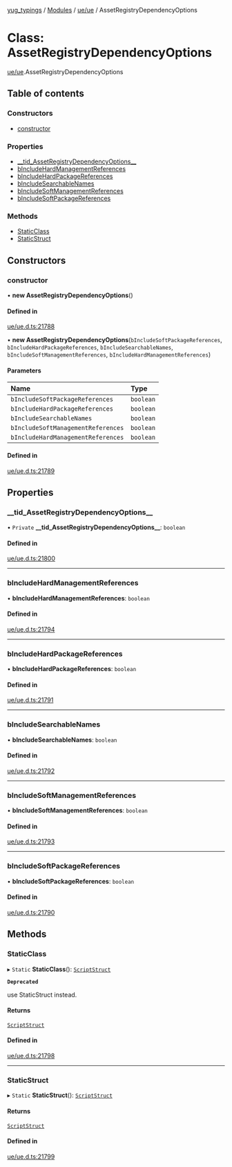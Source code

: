 [yug_typings](../README.md) / [Modules](../modules.md) / [ue/ue](../modules/ue_ue.md) / AssetRegistryDependencyOptions

# Class: AssetRegistryDependencyOptions

[ue/ue](../modules/ue_ue.md).AssetRegistryDependencyOptions

## Table of contents

### Constructors

- [constructor](ue_ue.AssetRegistryDependencyOptions.md#constructor)

### Properties

- [\_\_tid\_AssetRegistryDependencyOptions\_\_](ue_ue.AssetRegistryDependencyOptions.md#__tid_assetregistrydependencyoptions__)
- [bIncludeHardManagementReferences](ue_ue.AssetRegistryDependencyOptions.md#bincludehardmanagementreferences)
- [bIncludeHardPackageReferences](ue_ue.AssetRegistryDependencyOptions.md#bincludehardpackagereferences)
- [bIncludeSearchableNames](ue_ue.AssetRegistryDependencyOptions.md#bincludesearchablenames)
- [bIncludeSoftManagementReferences](ue_ue.AssetRegistryDependencyOptions.md#bincludesoftmanagementreferences)
- [bIncludeSoftPackageReferences](ue_ue.AssetRegistryDependencyOptions.md#bincludesoftpackagereferences)

### Methods

- [StaticClass](ue_ue.AssetRegistryDependencyOptions.md#staticclass)
- [StaticStruct](ue_ue.AssetRegistryDependencyOptions.md#staticstruct)

## Constructors

### constructor

• **new AssetRegistryDependencyOptions**()

#### Defined in

[ue/ue.d.ts:21788](https://github.com/YugMetaverse/yug_typings/blob/25cad34/ue/ue.d.ts#L21788)

• **new AssetRegistryDependencyOptions**(`bIncludeSoftPackageReferences`, `bIncludeHardPackageReferences`, `bIncludeSearchableNames`, `bIncludeSoftManagementReferences`, `bIncludeHardManagementReferences`)

#### Parameters

| Name | Type |
| :------ | :------ |
| `bIncludeSoftPackageReferences` | `boolean` |
| `bIncludeHardPackageReferences` | `boolean` |
| `bIncludeSearchableNames` | `boolean` |
| `bIncludeSoftManagementReferences` | `boolean` |
| `bIncludeHardManagementReferences` | `boolean` |

#### Defined in

[ue/ue.d.ts:21789](https://github.com/YugMetaverse/yug_typings/blob/25cad34/ue/ue.d.ts#L21789)

## Properties

### \_\_tid\_AssetRegistryDependencyOptions\_\_

• `Private` **\_\_tid\_AssetRegistryDependencyOptions\_\_**: `boolean`

#### Defined in

[ue/ue.d.ts:21800](https://github.com/YugMetaverse/yug_typings/blob/25cad34/ue/ue.d.ts#L21800)

___

### bIncludeHardManagementReferences

• **bIncludeHardManagementReferences**: `boolean`

#### Defined in

[ue/ue.d.ts:21794](https://github.com/YugMetaverse/yug_typings/blob/25cad34/ue/ue.d.ts#L21794)

___

### bIncludeHardPackageReferences

• **bIncludeHardPackageReferences**: `boolean`

#### Defined in

[ue/ue.d.ts:21791](https://github.com/YugMetaverse/yug_typings/blob/25cad34/ue/ue.d.ts#L21791)

___

### bIncludeSearchableNames

• **bIncludeSearchableNames**: `boolean`

#### Defined in

[ue/ue.d.ts:21792](https://github.com/YugMetaverse/yug_typings/blob/25cad34/ue/ue.d.ts#L21792)

___

### bIncludeSoftManagementReferences

• **bIncludeSoftManagementReferences**: `boolean`

#### Defined in

[ue/ue.d.ts:21793](https://github.com/YugMetaverse/yug_typings/blob/25cad34/ue/ue.d.ts#L21793)

___

### bIncludeSoftPackageReferences

• **bIncludeSoftPackageReferences**: `boolean`

#### Defined in

[ue/ue.d.ts:21790](https://github.com/YugMetaverse/yug_typings/blob/25cad34/ue/ue.d.ts#L21790)

## Methods

### StaticClass

▸ `Static` **StaticClass**(): [`ScriptStruct`](ue_ue.ScriptStruct.md)

**`Deprecated`**

use StaticStruct instead.

#### Returns

[`ScriptStruct`](ue_ue.ScriptStruct.md)

#### Defined in

[ue/ue.d.ts:21798](https://github.com/YugMetaverse/yug_typings/blob/25cad34/ue/ue.d.ts#L21798)

___

### StaticStruct

▸ `Static` **StaticStruct**(): [`ScriptStruct`](ue_ue.ScriptStruct.md)

#### Returns

[`ScriptStruct`](ue_ue.ScriptStruct.md)

#### Defined in

[ue/ue.d.ts:21799](https://github.com/YugMetaverse/yug_typings/blob/25cad34/ue/ue.d.ts#L21799)
